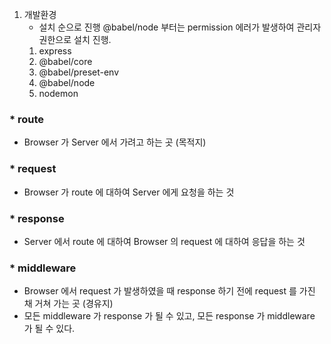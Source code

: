 1. 개발환경
   - 설치 순으로 진행 @babel/node 부터는 permission 에러가 발생하여 관리자 권한으로 설치 진행.
   1. express
   1. @babel/core
   1. @babel/preset-env
   1. @babel/node
   1. nodemon

### \* route

- Browser 가 Server 에서 가려고 하는 곳 (목적지)

### \* request

- Browser 가 route 에 대하여 Server 에게 요청을 하는 것

### \* response

- Server 에서 route 에 대하여 Browser 의 request 에 대하여 응답을 하는 것

### \* middleware

- Browser 에서 request 가 발생하였을 때 response 하기 전에 request 를 가진 채 거쳐 가는 곳 (경유지)
- 모든 middleware 가 response 가 될 수 있고, 모든 response 가 middleware 가 될 수 있다.

